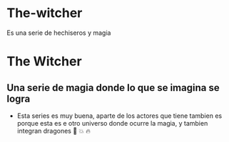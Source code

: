 # The-witcher
 Es una serie de hechiseros y magia

# The Witcher
## Una serie de magia donde lo que se imagina se logra
* Esta series es muy buena, aparte de los actores que tiene tambien es porque esta es e otro universo donde ocurre la magia, y tambien integran dragones
:star2:
:boom:
:fire:
